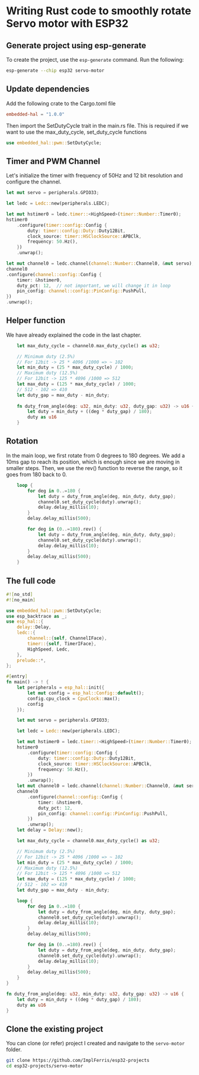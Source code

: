 # Writing Rust code to smoothly rotate Servo motor with ESP32

## Generate project using esp-generate

To create the project, use the `esp-generate` command. Run the following:

```sh
esp-generate --chip esp32 servo-motor
```

## Update dependencies
Add the following crate to the Cargo.toml file
```toml
embedded-hal = "1.0.0"
```

Then import the SetDutyCycle trait in the main.rs file. This is required if we want to use the max_duty_cycle, set_duty_cycle functions
```rust
use embedded_hal::pwm::SetDutyCycle;
```

## Timer and PWM Channel

Let's initialize the timer with frequency of 50Hz and 12 bit resolution and configure the channel.

```rust
let mut servo = peripherals.GPIO33;

let ledc = Ledc::new(peripherals.LEDC);

let mut hstimer0 = ledc.timer::<HighSpeed>(timer::Number::Timer0);
hstimer0
    .configure(timer::config::Config {
        duty: timer::config::Duty::Duty12Bit,
        clock_source: timer::HSClockSource::APBClk,
        frequency: 50.Hz(),
    })
    .unwrap();

let mut channel0 = ledc.channel(channel::Number::Channel0, &mut servo);
channel0
.configure(channel::config::Config {
    timer: &hstimer0,
    duty_pct: 12,  // not important, we will change it in loop
    pin_config: channel::config::PinConfig::PushPull,
})
.unwrap();
```

## Helper function

We have already explained the code in the last chapter.

```rust
    let max_duty_cycle = channel0.max_duty_cycle() as u32;

    // Minimum duty (2.5%)
    // For 12bit -> 25 * 4096 /1000 => ~ 102
    let min_duty = (25 * max_duty_cycle) / 1000;
    // Maximum duty (12.5%)
    // For 12bit -> 125 * 4096 /1000 => 512
    let max_duty = (125 * max_duty_cycle) / 1000;
    // 512 - 102 => 410
    let duty_gap = max_duty - min_duty;
    
    fn duty_from_angle(deg: u32, min_duty: u32, duty_gap: u32) -> u16 {
        let duty = min_duty + ((deg * duty_gap) / 180);
        duty as u16
    }
```

## Rotation

In the main loop, we first rotate from 0 degrees to 180 degrees. We add a 10ms gap to reach its position, which is enough since we are moving in smaller steps. Then, we use the rev() function to reverse the range, so it goes from 180 back to 0.

```rust
    loop {
        for deg in 0..=180 {
            let duty = duty_from_angle(deg, min_duty, duty_gap);
            channel0.set_duty_cycle(duty).unwrap();
            delay.delay_millis(10);
        }
        delay.delay_millis(500);

        for deg in (0..=180).rev() {
            let duty = duty_from_angle(deg, min_duty, duty_gap);
            channel0.set_duty_cycle(duty).unwrap();
            delay.delay_millis(10);
        }
        delay.delay_millis(500);
    }
```

## The full code
```rust
#![no_std]
#![no_main]

use embedded_hal::pwm::SetDutyCycle;
use esp_backtrace as _;
use esp_hal::{
    delay::Delay,
    ledc::{
        channel::{self, ChannelIFace},
        timer::{self, TimerIFace},
        HighSpeed, Ledc,
    },
    prelude::*,
};

#[entry]
fn main() -> ! {
    let peripherals = esp_hal::init({
        let mut config = esp_hal::Config::default();
        config.cpu_clock = CpuClock::max();
        config
    });

    let mut servo = peripherals.GPIO33;

    let ledc = Ledc::new(peripherals.LEDC);

    let mut hstimer0 = ledc.timer::<HighSpeed>(timer::Number::Timer0);
    hstimer0
        .configure(timer::config::Config {
            duty: timer::config::Duty::Duty12Bit,
            clock_source: timer::HSClockSource::APBClk,
            frequency: 50.Hz(),
        })
        .unwrap();
    let mut channel0 = ledc.channel(channel::Number::Channel0, &mut servo);
    channel0
        .configure(channel::config::Config {
            timer: &hstimer0,
            duty_pct: 12,
            pin_config: channel::config::PinConfig::PushPull,
        })
        .unwrap();
    let delay = Delay::new();

    let max_duty_cycle = channel0.max_duty_cycle() as u32;

    // Minimum duty (2.5%)
    // For 12bit -> 25 * 4096 /1000 => ~ 102
    let min_duty = (25 * max_duty_cycle) / 1000;
    // Maximum duty (12.5%)
    // For 12bit -> 125 * 4096 /1000 => 512
    let max_duty = (125 * max_duty_cycle) / 1000;
    // 512 - 102 => 410
    let duty_gap = max_duty - min_duty;

    loop {
        for deg in 0..=180 {
            let duty = duty_from_angle(deg, min_duty, duty_gap);
            channel0.set_duty_cycle(duty).unwrap();
            delay.delay_millis(10);
        }
        delay.delay_millis(500);

        for deg in (0..=180).rev() {
            let duty = duty_from_angle(deg, min_duty, duty_gap);
            channel0.set_duty_cycle(duty).unwrap();
            delay.delay_millis(10);
        }
        delay.delay_millis(500);
    }
}

fn duty_from_angle(deg: u32, min_duty: u32, duty_gap: u32) -> u16 {
    let duty = min_duty + ((deg * duty_gap) / 180);
    duty as u16
}

```


## Clone the existing project
You can clone (or refer) project I created and navigate to the `servo-motor` folder.

```sh
git clone https://github.com/ImplFerris/esp32-projects
cd esp32-projects/servo-motor
```
